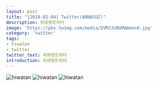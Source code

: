 ```yaml
---
layout: post
title: "[2018-02-04] Twitter(ANNASUI)"
description: 히와땅트위터
image: 'https://pbs.twimg.com/media/DVMJJoBUMAAmosK.jpg'
category: 'twitter'
tags:
- hiwatan
- twitter
twitter_text: 히와땅트위터
introduction: 히와땅트위터
---
```

![hiwatan](https://pbs.twimg.com/media/DVMJJn_U0AA_QU4.jpg)
![hiwatan](https://pbs.twimg.com/media/DVMJJn9VQAUCd9_.jpg)
![hiwatan](https://pbs.twimg.com/media/DVTwYOMUMAEJSv8.jpg)

